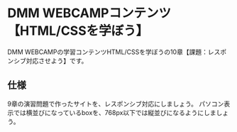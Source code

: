 # DMM WEBCAMPコンテンツ【HTML/CSSを学ぼう】
DMM WEBCAMPの学習コンテンツHTML/CSSを学ぼうの10章【課題：レスポンシブ対応させよう】です。
## 仕様
9章の演習問題で作ったサイトを、レスポンシブ対応にしましょう。
パソコン表示では横並びになっているboxを、768px以下では縦並びになるようにしましょう。

